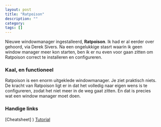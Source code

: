 ```yaml
---
layout: post
title: "Ratpoison"
description: ""
category: 
tags: []
---
```


Nieuwe windowmanager ingestalleerd, **Ratpoison**. Ik had er al eerder over gehoord, via Derek Sivers. Na een ongelukkige stasrt waarin ik geen window manager meer kon starten, ben ik er nu even voor gaan zitten om Ratpoison correct te installeren en configureren.

### Kaal, en functioneel
Ratpoison is een enorm uitgeklede windowmanager. Je ziet praktisch niets. De kracht van Ratpoison ligt er in dat het volledig naar eigen wens is te configureren, zodat het niet meer in de weg gaat zitten. En dat is precies wat een window manager moet doen.

### Handige links
[Cheatsheet] )
[Tutorial]( )
